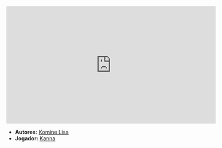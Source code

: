 <iframe width="560" height="315" src="https://www.youtube.com/embed/uopMFSZAP_g?si=5jwTlsWuxn5SpK6g" title="YouTube video player" frameborder="0" allow="accelerometer; autoplay; clipboard-write; encrypted-media; gyroscope; picture-in-picture; web-share" referrerpolicy="strict-origin-when-cross-origin" allowfullscreen></iframe>

- **Autores:** [Komine Lisa](content/Autores/Komine%20Lisa.md)
- **Jogador:** [Kanna](content/Jogadores/Kanna.md)